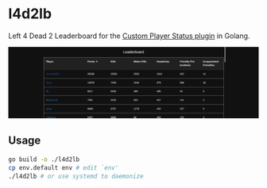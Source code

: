 # l4d2lb

Left 4 Dead 2 Leaderboard for the [Custom Player Status plugin][plugin] in
Golang.

[plugin]: https://forums.alliedmods.net/showthread.php?p=2678290

![screenshot](scrot.png)

## Usage

```sh
go build -o ./l4d2lb
cp env.default env # edit `env'
./l4d2lb # or use systemd to daemonize
```
